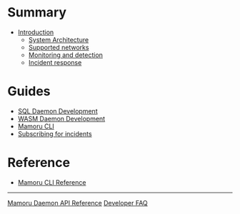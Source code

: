 # Summary

- [Introduction](./overview/introduction.md)
  - [System Architecture](./overview/system-architecture.md)
  - [Supported networks](./overview/supported-networks.md)
  - [Monitoring and detection](./overview/monitoring-detection.md)
  - [Incident response](./overview/incident-response.md)

# Guides

- [SQL Daemon Development](./guides/sql-daemon-development.md)
- [WASM Daemon Development](./guides/wasm-daemon-development.md)
- [Mamoru CLI](./guides/using-the-mamoru-cli.md)
- [Subscribing for incidents]()

# Reference
- [Mamoru CLI Reference](./reference/cli.md)

---

[Mamoru Daemon API Reference]()
[Developer FAQ]()
